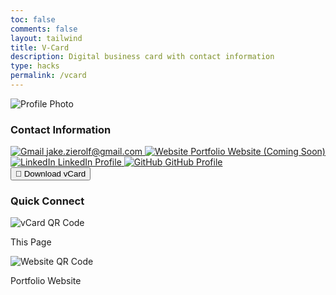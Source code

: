 ```yaml
---
toc: false
comments: false
layout: tailwind
title: V-Card
description: Digital business card with contact information
type: hacks
permalink: /vcard
---
```

<div class="bg-gradient-to-br from-blue-50 to-white min-h-screen flex flex-col items-center justify-center p-6 space-y-8">
  <!-- Profile Photo -->
  <div class="w-64 h-64 transform hover:scale-[1.02] transition-transform duration-300">
    <img src="https://via.placeholder.com/400x400.png?text=Jacob+Zierolf" alt="Profile Photo" class="rounded-2xl shadow-xl w-full h-full object-cover object-center" />
  </div>
  <!-- Card Section -->
  <div class="flex flex-col lg:flex-row gap-8 w-full max-w-5xl">
    <!-- Left Card - Contact Info -->
    <div class="flex-1 bg-white rounded-2xl border border-red-200 shadow-lg p-8 hover:shadow-xl transition-shadow duration-300">
      <div class="space-y-6">
        <h3 class="text-2xl font-bold text-gray-800 text-center mb-6">Contact Information</h3>
        <div class="grid grid-cols-1 gap-4 text-gray-700">
          <a href="mailto:jake.zierolf@gmail.com" class="flex items-center gap-3 p-3 rounded-lg hover:bg-red-50 transition-colors duration-200">
            <img src="https://img.icons8.com/color/24/gmail.png" alt="Gmail" class="w-6 h-6"/>
            <span class="font-medium">jake.zierolf@gmail.com</span>
          </a>
          <a href="#" class="flex items-center gap-3 p-3 rounded-lg hover:bg-red-50 transition-colors duration-200">
            <img src="https://img.icons8.com/fluency/24/domain.png" alt="Website" class="w-6 h-6"/>
            <span class="font-medium">Portfolio Website (Coming Soon)</span>
          </a>
          <a href="https://www.linkedin.com/in/jacobzierolf" target="_blank" class="flex items-center gap-3 p-3 rounded-lg hover:bg-red-50 transition-colors duration-200">
            <img src="https://img.icons8.com/color/24/linkedin.png" alt="LinkedIn" class="w-6 h-6"/>
            <span class="font-medium">LinkedIn Profile</span>
          </a>
          <a href="https://github.com/jacobcancode" target="_blank" class="flex items-center gap-3 p-3 rounded-lg hover:bg-red-50 transition-colors duration-200">
            <img src="https://img.icons8.com/material-outlined/24/github.png" alt="GitHub" class="w-6 h-6"/>
            <span class="font-medium">GitHub Profile</span>
          </a>
        </div>
        <!-- Download vCard Button -->
        <div class="pt-4 text-center">
          <button onclick="downloadVCard()" class="bg-red-600 hover:bg-red-700 text-white font-bold py-3 px-6 rounded-lg transition-colors duration-200 shadow-md hover:shadow-lg transform hover:scale-105">
            📄 Download vCard
          </button>
        </div>
      </div>
    </div>
    <!-- Right Card - QR Code -->
    <div class="flex-1 bg-white rounded-2xl border border-red-200 shadow-lg p-8 hover:shadow-xl transition-shadow duration-300 flex flex-col items-center justify-center space-y-6">
      <div class="text-center space-y-4">
        <h3 class="text-2xl font-bold text-gray-800">Quick Connect</h3>
      </div>
      <!-- QR Codes Container -->
      <div class="flex flex-col gap-6 items-center justify-center">
        <!-- vCard Page QR Code -->
        <div class="text-center space-y-2">
          <div class="transform hover:scale-105 transition-transform duration-300">
            <img src="https://via.placeholder.com/200x200.png?text=vCard+QR" alt="vCard QR Code" class="w-48 h-48 rounded-xl shadow-md border border-gray-200" />
          </div>
          <p class="text-sm text-gray-600 font-medium">This Page</p>
        </div>
        <!-- Main Website QR Code -->
        <div class="text-center space-y-2">
          <div class="transform hover:scale-105 transition-transform duration-300">
            <img src="https://via.placeholder.com/200x200.png?text=Website+QR" alt="Website QR Code" class="w-48 h-48 rounded-xl shadow-md border border-gray-200" />
          </div>
          <p class="text-sm text-gray-600 font-medium">Portfolio Website</p>
        </div>
      </div>
    </div>
  </div>
</div>

<script>
function downloadVCard() {
  const vCardData = `BEGIN:VCARD
VERSION:3.0
FN:Jacob Zierolf
EMAIL:jake.zierolf@gmail.com
URL:https://github.com/jacobcancode
NOTE:Connect with me on LinkedIn and GitHub!
END:VCARD`;
  const blob = new Blob([vCardData], { type: 'text/vcard' });
  const url = window.URL.createObjectURL(blob);
  const a = document.createElement('a');
  a.href = url;
  a.download = 'JacobZierolf_contact.vcf';
  document.body.appendChild(a);
  a.click();
  document.body.removeChild(a);
  window.URL.revokeObjectURL(url);
}
</script>
